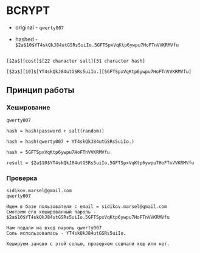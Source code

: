 # BCRYPT

* original - `qwerty007`

* hashed - `$2a$10$YT4skQkJ84utGSRs5uiIo.5GFTSpxVqKtp6ywpu7HoFTnVVKRMVfu`

```

[$2a$][cost]$[22 character salt][31 character hash]

[$2a$][10]$[YT4skQkJ84utGSRs5uiIo.][5GFTSpxVqKtp6ywpu7HoFTnVVKRMVfu]
```

## Принцип работы

### Хеширование

```
qwerty007

hash = hash(password + salt(random))

hash = hash(qwerty007 + YT4skQkJ84utGSRs5uiIo.)

hash = 5GFTSpxVqKtp6ywpu7HoFTnVVKRMVfu

result = $2a$10$YT4skQkJ84utGSRs5uiIo.5GFTSpxVqKtp6ywpu7HoFTnVVKRMVfu
```

### Проверка

```
sidikov.marsel@gmail.com
qwerty007

Ищем в базе пользователя с email = sidikov.marsel@gmail.com
Смотрим его хешированный пароль - $2a$10$YT4skQkJ84utGSRs5uiIo.5GFTSpxVqKtp6ywpu7HoFTnVVKRMVfu

Нам подали на вход пароль qwerty007
Соль использовалась - YT4skQkJ84utGSRs5uiIo.

Хешируем заново с этой солью, проверяем совпали хеш или нет.
```

